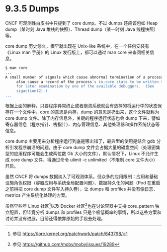 # 9.3.5 Dumps

CNCF 可观测性白皮书中只提到了 core dump。不过 dumps 还应该包如 Heap dump（某时刻 Java 堆栈的快照）、Thread dump（某一时刻 Java 线程快照）等。

core dump 历史悠久，很早就出现在 Unix-like 系统中，在一个任何安装有《Linux man 手册》的 Linux 发行版上，都可以通过 man core 来查阅相关信息。

```bash
$ man core
...
A small number of signals which cause abnormal termination of a process
     also cause a record of the process's in-core state to be written to disk
     for later examination by one of the available debuggers.  (See
     sigaction(2).)
...
```

根据上面的解释，只要程序异常终止或者崩溃系统就会有选择的将运行中的状态保存在一个文件中，core 的意思是内存，dump 的意思是扔出来，这个文件就称为 core dump 文件。除了内存信息外，关键的程序运行状态也会 dump 下来，譬如寄存器信息（程序指针、栈指针）、内存管理信息、其他处理器和操作系统状态等信息。

core dump 主要用来分析程序运行到底是哪出错了，最典型的使用是结合 gdb 分析引发程序崩溃的问题。由于 core dump 文件会占据大量的磁盘空间（处理密集型的应用程序可能会生成两位数 Gb 大小的文件），默认情况下，Linux 不允许生成 core dump 文件，得通过命令 ulimit -c unlimited（不限制 core 文件大小）开启。


虽然 CNCF 将 dumps 数据纳入了可观测体系，但众多的应用限制：应用和基础设施角色权限（容器应用与系统全局配置问题）、数据持久化的问题（Pod 在重启之前得把 core dump 文件写入持久卷），让 dumps 和 profiles 并没有像日志、metrics 产生系统化处理的方案。

虽然早些年 Linux 社区[^1]以及 Docker 社区[^2]也在讨论容器中支持 core_pattern 独立配置，但毕竟分析 dumps 和 profiles 只是个极低概率的事情，所以这些方案和讨论并没有进展，目前还得依靠原始的手段去处理。

[^1]: 参见 https://lore.kernel.org/patchwork/patch/643798/
[^2]: 参见 https://github.com/moby/moby/issues/19289